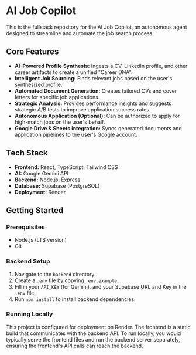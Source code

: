 # AI Job Copilot

This is the fullstack repository for the AI Job Copilot, an autonomous agent designed to streamline and automate the job search process.

## Core Features

*   **AI-Powered Profile Synthesis:** Ingests a CV, LinkedIn profile, and other career artifacts to create a unified "Career DNA".
*   **Intelligent Job Sourcing:** Finds relevant jobs based on the user's synthesized profile.
*   **Automated Document Generation:** Creates tailored CVs and cover letters for specific job applications.
*   **Strategic Analysis:** Provides performance insights and suggests strategic A/B tests to improve application success rates.
*   **Autonomous Application (Optional):** Can be authorized to apply for high-match jobs on the user's behalf.
*   **Google Drive & Sheets Integration:** Syncs generated documents and application pipelines to the user's Google account.

## Tech Stack

*   **Frontend:** React, TypeScript, Tailwind CSS
*   **AI:** Google Gemini API
*   **Backend:** Node.js, Express
*   **Database:** Supabase (PostgreSQL)
*   **Deployment:** Render

## Getting Started

### Prerequisites

*   Node.js (LTS version)
*   Git

### Backend Setup

1.  Navigate to the `backend` directory.
2.  Create a `.env` file by copying `.env.example`.
3.  Fill in your `API_KEY` (for Gemini), and your Supabase URL and Key in the `.env` file.
4.  Run `npm install` to install backend dependencies.

### Running Locally

This project is configured for deployment on Render. The frontend is a static build that communicates with the backend API. To run locally, you would typically serve the frontend files and run the backend server separately, ensuring the frontend's API calls can reach the backend.